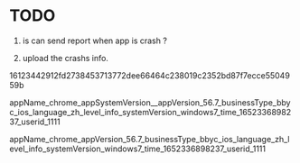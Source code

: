 #  TODO

1. is can send report when app is crash ?

2. upload the crashs info.

16123442912fd2738453713772dee66464c238019c2352bd87f7ecce5504959b


appName_chrome_appSystemVersion__appVersion_56.7_businessType_bbyc_ios_language_zh_level_info_systemVersion_windows7_time_1652336898237_userid_1111

appName_chrome_appVersion_56.7_businessType_bbyc_ios_language_zh_level_info_systemVersion_windows7_time_1652336898237_userid_1111
